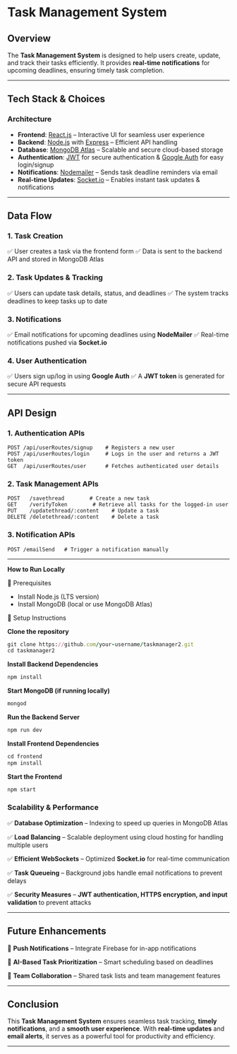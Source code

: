 #  Task Management System

##  Overview
The **Task Management System** is designed to help users create, update, and track their tasks efficiently. It provides **real-time notifications** for upcoming deadlines, ensuring timely task completion. 

---

##  Tech Stack & Choices
###  **Architecture**
- **Frontend**: [React.js](https://react.dev/) – Interactive UI for seamless user experience
- **Backend**: [Node.js](https://nodejs.org/) with [Express](https://expressjs.com/) – Efficient API handling
- **Database**: [MongoDB Atlas](https://www.mongodb.com/atlas) – Scalable and secure cloud-based storage
- **Authentication**: [JWT](https://jwt.io/) for secure authentication & [Google Auth](https://developers.google.com/identity) for easy login/signup
- **Notifications**: [Nodemailer](https://nodemailer.com/) – Sends task deadline reminders via email
- **Real-time Updates**: [Socket.io](https://socket.io/) – Enables instant task updates & notifications

---

##  Data Flow
###  **1. Task Creation**
✅ User creates a task via the frontend form
✅ Data is sent to the backend API and stored in MongoDB Atlas

###  **2. Task Updates & Tracking**
✅ Users can update task details, status, and deadlines
✅ The system tracks deadlines to keep tasks up to date

###  **3. Notifications**
✅ Email notifications for upcoming deadlines using **NodeMailer**
✅ Real-time notifications pushed via **Socket.io**

###  **4. User Authentication**
✅ Users sign up/log in using **Google Auth**
✅ A **JWT token** is generated for secure API requests

---

##  API Design
###  **1. Authentication APIs**
```http
POST /api/userRoutes/signup    # Registers a new user
POST /api/userRoutes/login     # Logs in the user and returns a JWT token
GET  /api/userRoutes/user      # Fetches authenticated user details
```

###  **2. Task Management APIs**
```http
POST   /savethread        # Create a new task
GET    /verifyToken        # Retrieve all tasks for the logged-in user
PUT    /updatethread/:content    # Update a task
DELETE /deletethread/:content    # Delete a task
```

###  **3. Notification APIs**
```http
POST /emailSend   # Trigger a notification manually
```

---

**How to Run Locally**

🔹 Prerequisites

* Install Node.js (LTS version)
* Install MongoDB (local or use MongoDB Atlas)

  
🔹 Setup Instructions

**Clone the repository**
```ruby
git clone https://github.com/your-username/taskmanager2.git
cd taskmanager2
```

**Install Backend Dependencies**
```ruby
npm install
```


**Start MongoDB (if running locally)**
```ruby
mongod
```


**Run the Backend Server**
```ruby
npm run dev
```


**Install Frontend Dependencies**

```ruby
cd frontend
npm install
```


**Start the Frontend**
```ruby
npm start
```


###  Scalability & Performance

✅ **Database Optimization** – Indexing to speed up queries in MongoDB Atlas

✅ **Load Balancing** – Scalable deployment using cloud hosting for handling multiple users

✅ **Efficient WebSockets** – Optimized **Socket.io** for real-time communication

✅ **Task Queueing** – Background jobs handle email notifications to prevent delays

✅ **Security Measures** – **JWT authentication, HTTPS encryption, and input validation** to prevent attacks

---

##  Future Enhancements

🔹 **Push Notifications** – Integrate Firebase for in-app notifications

🔹 **AI-Based Task Prioritization** – Smart scheduling based on deadlines

🔹 **Team Collaboration** – Shared task lists and team management features

---

##  Conclusion
This **Task Management System** ensures seamless task tracking, **timely notifications**, and a **smooth user experience**. With **real-time updates** and **email alerts**, it serves as a powerful tool for productivity and efficiency. 

---
